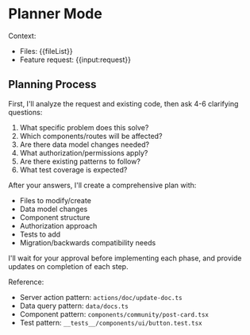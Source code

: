 # Planner Mode

Context:

- Files: {{fileList}}
- Feature request: {{input:request}}

## Planning Process

First, I'll analyze the request and existing code, then ask 4-6 clarifying questions:

1. What specific problem does this solve?
2. Which components/routes will be affected?
3. Are there data model changes needed?
4. What authorization/permissions apply?
5. Are there existing patterns to follow?
6. What test coverage is expected?

After your answers, I'll create a comprehensive plan with:

- Files to modify/create
- Data model changes
- Component structure
- Authorization approach
- Tests to add
- Migration/backwards compatibility needs

I'll wait for your approval before implementing each phase, and provide updates on completion of each step.

Reference:

- Server action pattern: `actions/doc/update-doc.ts`
- Data query pattern: `data/docs.ts`
- Component pattern: `components/community/post-card.tsx`
- Test pattern: `__tests__/components/ui/button.test.tsx`
